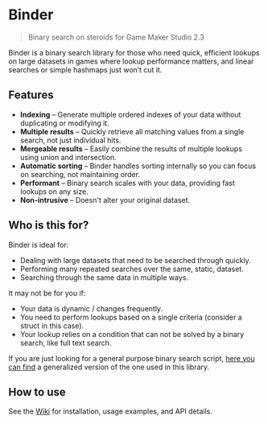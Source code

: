 # Binder

> Binary search on steroids for Game Maker Studio 2.3

Binder is a binary search library for those who need quick, efficient lookups on large datasets in games where lookup performance matters, and linear searches or simple hashmaps just won’t cut it.


## Features

- **Indexing** – Generate multiple ordered indexes of your data without duplicating or modifying it.
- **Multiple results** – Quickly retrieve all matching values from a single search, not just individual hits.
- **Mergeable results** – Easily combine the results of multiple lookups using union and intersection.
- **Automatic sorting** – Binder handles sorting internally so you can focus on searching, not maintaining order.
- **Performant** – Binary search scales with your data, providing fast lookups on any size.
- **Non-intrusive** – Doesn't alter your original dataset.


## Who is this for?

Binder is ideal for:

- Dealing with large datasets that need to be searched through quickly.
- Performing many repeated searches over the same, static, dataset.
- Searching through the same data in multiple ways.

It may not be for you if:

- Your data is dynamic / changes frequently.
- You need to perform lookups based on a single criteria (consider a struct in this case).
- Your lookup relies on a condition that can not be solved by a binary search, like full text search.

If you are just looking for a general purpose binary search script, [here you can find](https://github.com/Homunculus84/Binder/blob/main/scripts/binary_search/binary_search.gml) a generalized version of the one used in this library.

## How to use

See the [Wiki](https://github.com/homunculus84/binder/wiki) for installation, usage examples, and API details.

